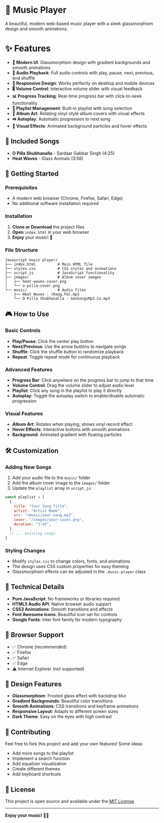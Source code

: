 # 🎵 Music Player

A beautiful, modern web-based music player with a sleek glassmorphism design and smooth animations.

# ✨ Features

- **🎨 Modern UI**: Glassmorphism design with gradient backgrounds and smooth animations
- **🎵 Audio Playback**: Full audio controls with play, pause, next, previous, and shuffle
- **📱 Responsive Design**: Works perfectly on desktop and mobile devices
- **🎚️ Volume Control**: Interactive volume slider with visual feedback
- **📊 Progress Tracking**: Real-time progress bar with click-to-seek functionality
- **🔄 Playlist Management**: Built-in playlist with song selection
- **🎼 Album Art**: Rotating vinyl-style album covers with visual effects
- **⏯️ Autoplay**: Automatic progression to next song
- **🎪 Visual Effects**: Animated background particles and hover effects

## 🎵 Included Songs

- **O Pilla Shubhanalla** - Sardaar Gabbar Singh (4:25)
- **Heat Waves** - Glass Animals (3:58)

## 🚀 Getting Started

### Prerequisites

- A modern web browser (Chrome, Firefox, Safari, Edge)
- No additional software installation required

### Installation

1. **Clone or Download** the project files
2. **Open** `index.html` in your web browser
3. **Enjoy** your music! 🎉

### File Structure

```
Javascript music player/
├── index.html          # Main HTML file
├── styles.css          # CSS styles and animations
├── script.js           # JavaScript functionality
├── images/             # Album cover images
│   ├── heat-waves-cover.png
│   └── o-pilla-cover.png
└── music/              # Audio files
    ├── Heat Waves - (Raag.Fm).mp3
    └── O Pilla Shubhanalla - SenSongsMp3.Co.mp3
```

## 🎮 How to Use

### Basic Controls
- **Play/Pause**: Click the center play button
- **Next/Previous**: Use the arrow buttons to navigate songs
- **Shuffle**: Click the shuffle button to randomize playback
- **Repeat**: Toggle repeat mode for continuous playback

### Advanced Features
- **Progress Bar**: Click anywhere on the progress bar to jump to that time
- **Volume Control**: Drag the volume slider to adjust audio level
- **Playlist**: Click any song in the playlist to play it directly
- **Autoplay**: Toggle the autoplay switch to enable/disable automatic progression

### Visual Features
- **Album Art**: Rotates when playing, shows vinyl record effect
- **Hover Effects**: Interactive buttons with smooth animations
- **Background**: Animated gradient with floating particles

## 🛠️ Customization

### Adding New Songs

1. Add your audio file to the `music/` folder
2. Add the album cover image to the `images/` folder
3. Update the `playlist` array in `script.js`:

```javascript
const playlist = [
  {
    title: "Your Song Title",
    artist: "Artist Name",
    src: "/music/your-song.mp3",
    cover: "/images/your-cover.png",
    duration: "3:45",
  },
  // ... existing songs
]
```

### Styling Changes

- Modify `styles.css` to change colors, fonts, and animations
- The design uses CSS custom properties for easy theming
- Glassmorphism effects can be adjusted in the `.music-player` class

## 🌟 Technical Details

- **Pure JavaScript**: No frameworks or libraries required
- **HTML5 Audio API**: Native browser audio support
- **CSS3 Animations**: Smooth transitions and effects
- **Font Awesome Icons**: Beautiful icon set for controls
- **Google Fonts**: Inter font family for modern typography

## 📱 Browser Support

- ✅ Chrome (recommended)
- ✅ Firefox
- ✅ Safari
- ✅ Edge
- ⚠️ Internet Explorer (not supported)

## 🎨 Design Features

- **Glassmorphism**: Frosted glass effect with backdrop blur
- **Gradient Backgrounds**: Beautiful color transitions
- **Smooth Animations**: CSS transitions and keyframe animations
- **Responsive Layout**: Adapts to different screen sizes
- **Dark Theme**: Easy on the eyes with high contrast

## 🤝 Contributing

Feel free to fork this project and add your own features! Some ideas:
- Add more songs to the playlist
- Implement a search function
- Add equalizer visualization
- Create different themes
- Add keyboard shortcuts

## 📄 License

This project is open source and available under the [MIT License](LICENSE).

---

**Enjoy your music! 🎵✨** 
